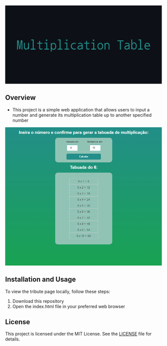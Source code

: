 <p align="center">
  <img src="img\Multiplication_Table_Banner.png" alt="Multiplication Table Banner" />
</p>

## Overview

- This project is a simple web application that allows users to input a number and generate its multiplication table up to another specified number

<p align="center">
  <img src="img\Multiplication_Table_Image.PNG" alt="Multiplication Table Image" />
</p>

## Installation and Usage

To view the tribute page locally, follow these steps:

1. Download this repository
2. Open the index.html file in your preferred web browser

## License

This project is licensed under the MIT License. See the [LICENSE](LICENSE) file for details.
